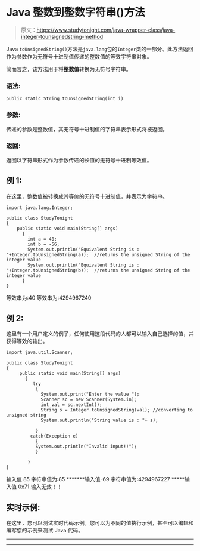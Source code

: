 # Java 整数到整数字符串()方法

> 原文：<https://www.studytonight.com/java-wrapper-class/java-integer-tounsignedstring-method>

Java `toUnsignedString()`方法是`java.lang`包的`Integer`类的一部分。此方法返回作为参数作为无符号十进制值传递的整数值的等效字符串对象。

简而言之，该方法用于将**整数值**转换为无符号字符串。

### 语法:

```
public static String toUnsignedString(int i) 
```

### 参数:

传递的参数是整数值，其无符号十进制值的字符串表示形式将被返回。

### 返回:

返回以字符串形式作为参数传递的长值的无符号十进制等效值。

## 例 1:

在这里，整数值被转换成其等价的无符号十进制值，并表示为字符串。

```
import java.lang.Integer;

public class StudyTonight
{  
    public static void main(String[] args)
      {  
        int a = 40;
        int b = -56;
        System.out.println("Equivalent String is : "+Integer.toUnsignedString(a));  //returns the unsigned String of the integer value 
        System.out.println("Equivalent String is : "+Integer.toUnsignedString(b));  //returns the unsigned String of the integer value 
      }  
} 
```

等效串为:40
等效串为:4294967240

## 例 2:

这里有一个用户定义的例子，任何使用这段代码的人都可以输入自己选择的值，并获得等效的输出。

```
import java.util.Scanner;  

public class StudyTonight
{  
     public static void main(String[] args) 
       {  
          try
           {
             System.out.print("Enter the value ");  
             Scanner sc = new Scanner(System.in);  
             int val = sc.nextInt();  
             String s = Integer.toUnsignedString(val); //converting to unsigned string
             System.out.println("String value is : "+ s);  

           }
         catch(Exception e)
           {
           System.out.println("Invalid input!!");
           }

        }  
} 
```

输入值 85
字符串值为:85
*******输入值-69
字符串值为:4294967227
*****输入值 0x71
输入无效！！

## 实时示例:

在这里，您可以测试实时代码示例。您可以为不同的值执行示例，甚至可以编辑和编写您的示例来测试 Java 代码。

* * *

* * *